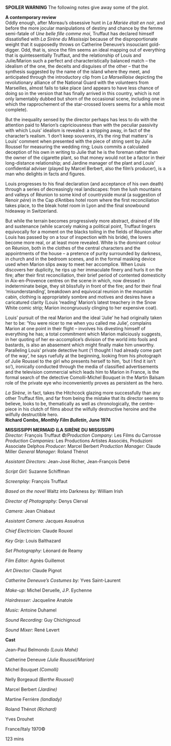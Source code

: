 

**SPOILER WARNING** The following notes give away some of the plot.

**A contemporary review**<br>
Oddly enough, after Moreau’s obsessive hunt in _La Mariée était en noir_, and before the more jocular manipulations of destiny and chance by the femme semi-fatale of _Une belle fille comme moi_, Truffaut has declared himself dissatisfied with _La Sirène du Mississipi_ because of the disproportionate weight that it supposedly throws on Catherine Deneuve’s insouciant gold-digger. Odd, that is, since the film seems an ideal mapping out of everything that is quintessentially Truffaut, and the relationship of Louis and Julie/Marion such a perfect and characteristically balanced match – the idealism of the one, the deceits and disguises of the other – that the synthesis suggested by the name of the island where they meet, and anticipated through the introductory clip from _La Marseillaise_ depicting the revolutionary alliance of the National Guard with the volunteers from Marseilles, almost fails to take place (and appears to have less chance of doing so in the version that has finally arrived in this country, which is not only lamentably dubbed but shorn of the occasional scene, including one in which the rapprochement of the star-crossed lovers seems for a while most complete).

But the inequality sensed by the director perhaps has less to do with the attention paid to Marion’s capriciousness than with the peculiar passivity with which Louis’ idealism is revealed: a stripping away, in fact of the character’s realism. ‘I don’t keep souvenirs, it’s the ring that matters’ is Louis’ comment when presented with the piece of string sent by Julie Roussel for measuring the wedding ring; Louis commits a calculated deception of his own in writing to Julie that he is the foreman rather than the owner of the cigarette plant, so that money would not be a factor in their long-distance relationship; and Jardine manager of the plant and Louis’ confidential adviser (played by Marcel Berbert, also the film’s producer), is a man who delights in facts and figures.

Louis progresses to his final declaration (and acceptance of his own death) through a series of decreasingly real landscapes: from the lush mountains and valleys of Réunion to some kind of countryside mural (a suggestion of Renoir _père_) in the Cap d’Antibes hotel room where the first reconciliation takes place, to the bleak hotel room in Lyon and the final snowbound hideaway in Switzerland.

But while the terrain becomes progressively more abstract, drained of life and sustenance (while scarcely making a political point, Truffaut lingers equivocally for a moment on the blacks toiling in the fields of Réunion after Louis has passed by on a tour of inspection with his bride), the lovers become more real, or at least more revealed. White is the dominant colour on Réunion, both in the clothes of the central characters and the appointments of the house – a pretence of purity surrounded by darkness, in church and in the bedroom scenes, and in the formal masking device used when Marion slips away to meet her accomplice. When Louis discovers her duplicity, he rips up her immaculate finery and hurls it on the fire; after their first reconciliation, their brief period of contented domesticity in Aix-en-Provence centres on the scene in which, now dressed in indeterminate beige, they sit blissfully in front of the fire; and for their final ‘misunderstanding’, breakdown and equivocal reunion in the mountain cabin, clothing is appropriately sombre and motives and desires have a caricatured clarity (Louis ‘reading’ Marion’s latest treachery in the Snow White comic strip; Marion incongruously clinging to her expensive coat).

Louis’ pursuit of the real Marion and the ideal ‘Julie’ he had originally taken her to be: ‘You were nicer to me when you called me Julie’, complains Marion at one point in their flight – involves his divesting himself of everything he has; a total commitment which Marion maliciously suggests, in her quoting of her ex-accomplice’s division of the world into fools and bastards, is also an abasement which might finally make him unworthy. Paralleling Louis’ private detective hunt (‘I thought I had already come part of the way’, he says ruefully at the beginning, looking from his photograph of Julie Roussel to the girl who presents herself to him, ‘but I find it isn’t so’), ironically conducted through the media of classified advertisements and the television commercial which leads him to Marion in France, is the formal search of the detective Comolli-Michel Bouquet in the Martin Balsam role of the private eye who inconveniently proves as persistent as the hero.

_La Sirène_, in fact, takes the Hitchcock glazing more successfully than any other Truffaut film, and far from being the mistake that its director seems to believe, looks to be, thematically as well as chronologically, the centre-piece in his clutch of films about the wilfully destructive heroine and the wilfully destructible hero.<br>
**Richard Combs, _Monthly Film Bulletin_, June 1974**<br>

**MISSISSIPPI MERMAID (LA SIRÈNE DU MISSISSIPI)**<br>
_Director:_ François Truffaut
_©/Production Company:_ Les Films du Carrosse
_Production Companies:_ Les Productions Artistes Associés, Produzioni Associate Delphos
_Producer:_ Marcel Berbert
_Production Manager:_ Claude Miller
_General Manager:_ Roland Thénot

_Assistant Directors:_ Jean-José Richer, Jean-François Detré

_Script Girl:_ Suzanne Schiffman

_Screenplay:_ François Truffaut

_Based on the novel_ Waltz into Darkness _by:_ William Irish

_Director of Photography:_ Denys Clerval

_Camera:_ Jean Chiabaut

_Assistant Camera:_ Jacques Assuérus

_Chief Electrician:_ Claude Rouxel

_Key Grip:_ Louis Balthazard

_Set Photography:_ Léonard de Reamy

_Film Editor:_ Agnès Guillemot

_Art Director:_ Claude Pignot

_Catherine Deneuve’s Costumes by:_ Yves Saint-Laurent

_Make-up:_ Michel Deruelle, J.P. Eychenne

_Hairdresser:_ Jacqueline Anatole

_Music:_ Antoine Duhamel

_Sound Recording:_ Guy Chichignoud

_Sound Mixer:_ René Levert

**Cast**

Jean-Paul Belmondo _(Louis Mahé)_

Catherine Deneuve _(Julie Roussel/Marion)_

Michel Bouquet _(Comolli)_

Nelly Borgeaud _(Berthe Roussel)_

Marcel Berbert _(Jardine)_

Martine Ferrière _(landlady)_

Roland Thénot _(Richard)_

Yves Drouhet

France/Italy 1970©

123 mins
<!--stackedit_data:
eyJoaXN0b3J5IjpbLTcxMzIzODk0M119
-->